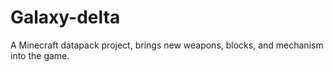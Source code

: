 # Galaxy-delta
 A Minecraft datapack project, brings new weapons, blocks, and mechanism into the game.
